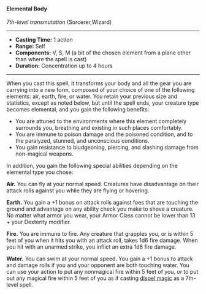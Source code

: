 #### Elemental Body
*7th-level transmutation* (Sorcerer,Wizard)
___
- **Casting Time:** 1 action
- **Range:** Self
- **Components:** V, S, M (a bit of the chosen element from a plane other than where the spell is cast)
- **Duration:** Concentration up to 4 hours
---
When you cast this spell, it transforms your body and all the gear you are carrying into a new form, composed of your choice of one of the following elements: air, earth, fire, or water. You retain your previous size and statistics, except as noted below, but until the spell ends, your creature type becomes elemental, and you gain the following benefits: 

* You are attuned to the environments where this element completely surrounds you, breathing and existing in such places comfortably.
* You are immune to poison damage and the poisoned condition, and to the paralyzed, stunned, and unconscious conditions.
* You gain resistance to bludgeoning, piercing, and slashing damage from non-magical weapons.

In addition, you gain the following special abilities depending on the elemental type you chose:

**Air.** You can fly at your normal speed. Creatures have disadvantage on their attack rolls against you while they are flying or hovering.

**Earth.** You gain a +1 bonus on attack rolls against foes that are touching the ground and advantage on any ability check you make to shove a creature. No matter what armor you wear, your Armor Class cannot be lower than 13 + your Dexterity modifier.

**Fire.** You are immune to fire. Any creature that grapples you, or is within 5 feet of you when it hits you with an attack roll, takes 1d6 fire damage. When you hit with an unarmed strike, you inflict an extra 1d6 fire damage.

**Water.** You can swim at your normal speed. You gain a +1 bonus to attack and damage rolls if you and your opponent are both touching water. You can use your action to put any nonmagical fire within 5 feet of you, or to put out any magical fire within 5 feet of you as if casting [dispel magic](./dispel-magic.md) as a 7th-level spell.
